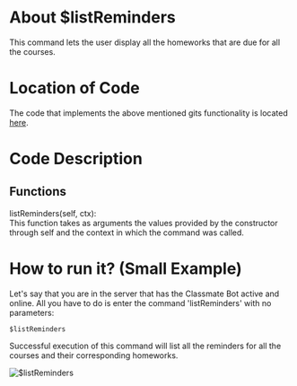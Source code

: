 # About $listReminders
This command lets the user display all the homeworks that are due for all the courses. 

# Location of Code
The code that implements the above mentioned gits functionality is located [here](https://github.com/SE21-Team2/ClassMateBot/blob/main/cogs/deadline.py).

# Code Description
## Functions
listReminders(self, ctx): <br>
This function takes as arguments the values provided by the constructor through self and the context in which the command was called. 

# How to run it? (Small Example)
Let's say that you are in the server that has the Classmate Bot active and online. All you have to do is 
enter the command 'listReminders' with no parameters:

```
$listReminders
```
Successful execution of this command will list all the reminders for all the courses and their corresponding homeworks.

![$listReminders](https://github.com/War-Keeper/ClassMateBot/blob/main/data/media/listreminders.gif)